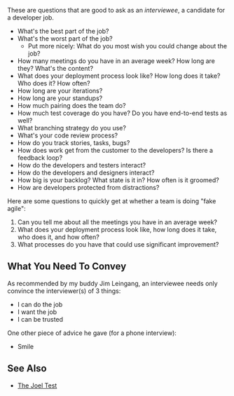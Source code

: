 These are questions that are good to ask as an *interviewee*, a candidate for a developer job.

* What's the best part of the job?
* What's the worst part of the job?
    * Put more nicely: What do you most wish you could change about the job?
* How many meetings do you have in an average week? How long are they? What's the content?
* What does your deployment process look like? How long does it take? Who does it? How often?
* How long are your iterations?
* How long are your standups?
* How much pairing does the team do?
* How much test coverage do you have? Do you have end-to-end tests as well?
* What branching strategy do you use?
* What's your code review process?
* How do you track stories, tasks, bugs?
* How does work get from the customer to the developers? Is there a feedback loop?
* How do the developers and testers interact?
* How do the developers and designers interact?
* How big is your backlog? What state is it in? How often is it groomed?
* How are developers protected from distractions?

Here are some questions to quickly get at whether a team is doing "fake agile":

1. Can you tell me about all the meetings you have in an average week?
2. What does your deployment process look like, how long does it take, who does it, and how often?
3. What processes do you have that could use significant improvement?


What You Need To Convey
-----------------------

As recommended by my buddy Jim Leingang, an interviewee needs only convince the interviewer(s) of 3 things:

* I can do the job
* I want the job
* I can be trusted

One other piece of advice he gave (for a phone interview):

* Smile


See Also
--------

* [The Joel Test](https://www.joelonsoftware.com/2000/08/09/the-joel-test-12-steps-to-better-code/)
